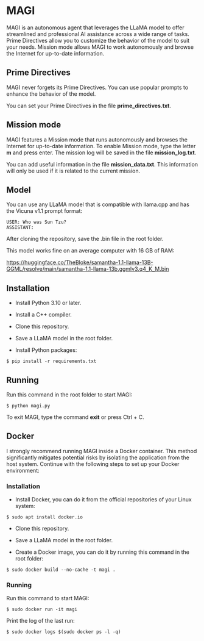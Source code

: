 # MAGI

MAGI is an autonomous agent that leverages the LLaMA model to offer streamlined and professional AI assistance across a wide range of tasks. Prime Directives allow you to customize the behavior of the model to suit your needs. Mission mode allows MAGI to work autonomously and browse the Internet for up-to-date information.

## Prime Directives

MAGI never forgets its Prime Directives. You can use popular prompts to enhance the behavior of the model. 

You can set your Prime Directives in the file **prime_directives.txt**. 

## Mission mode

MAGI features a Mission mode that runs autonomously and browses the Internet for up-to-date information. To enable Mission mode, type the letter **m** and press enter. The mission log will be saved in the file **mission_log.txt**.

You can add useful information in the file **mission_data.txt**. This information will only be used if it is related to the current mission.

## Model 

You can use any LLaMA model that is compatible with llama.cpp and has the Vicuna v1.1 prompt format:

```
USER: Who was Sun Tzu?
ASSISTANT: 
```

After cloning the repository, save the .bin file in the root folder. 

This model works fine on an average computer with 16 GB of RAM:

https://huggingface.co/TheBloke/samantha-1.1-llama-13B-GGML/resolve/main/samantha-1.1-llama-13b.ggmlv3.q4_K_M.bin

## Installation

- Install Python 3.10 or later.

- Install a C++ compiler.

- Clone this repository.

- Save a LLaMA model in the root folder.

- Install Python packages:

```
$ pip install -r requirements.txt
```

## Running

Run this command in the root folder to start MAGI:

```
$ python magi.py
```

To exit MAGI, type the command **exit** or press Ctrl + C.

## Docker

I strongly recommend running MAGI inside a Docker container. This method significantly mitigates potential risks by isolating the application from the host system. Continue with the following steps to set up your Docker environment:

### Installation

- Install Docker, you can do it from the official repositories of your Linux system:

```
$ sudo apt install docker.io
```

- Clone this repository.

- Save a LLaMA model in the root folder.

- Create a Docker image, you can do it by running this command in the root folder:

```
$ sudo docker build --no-cache -t magi .
```

### Running

Run this command to start MAGI:

```
$ sudo docker run -it magi
```

Print the log of the last run:

```
$ sudo docker logs $(sudo docker ps -l -q)
```

